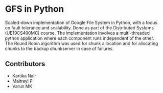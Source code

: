 # GFS in Python

Scaled-down implementation of Google File System in Python, with a focus on fault tolerance and scalability. Done as part of the Distributed Systems (UE19CS400MC) course. The  implementation involves a multi-threaded python application where each component runs independent of the other. The Round Robin algorithm was used for chunk allocation and for allocating chunks to the backup chunkserver in case of failures.

## Contributors
- Kartika Nair
- Maitreyi P
- Varun MK
